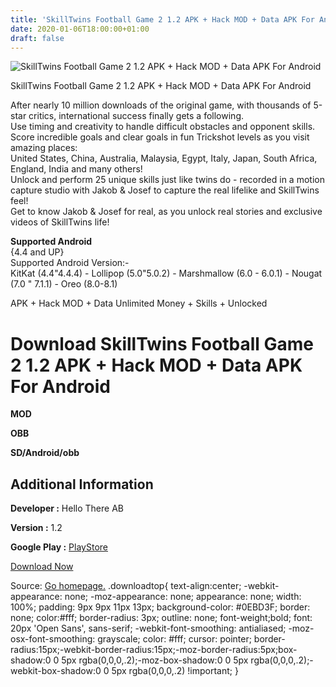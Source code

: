 ```yaml
---
title: 'SkillTwins Football Game 2 1.2 APK + Hack MOD + Data APK For Android'
date: 2020-01-06T18:00:00+01:00
draft: false
---
```


![SkillTwins Football Game 2 1.2 APK + Hack MOD + Data APK For Android](https://i0.wp.com/apkhome.net/wp-content/uploads/2018/07/SkillTwins-Football-Game-2-1.2.png "SkillTwins Football Game 2 1.2 APK + Hack MOD + Data APK For Android")

  

SkillTwins Football Game 2 1.2 APK + Hack MOD + Data APK For Android

After nearly 10 million downloads of the original game, with thousands of 5-star critics, international success finally gets a following.  
Use timing and creativity to handle difficult obstacles and opponent skills. Score incredible goals and clear goals in fun Trickshot levels as you visit amazing places:  
United States, China, Australia, Malaysia, Egypt, Italy, Japan, South Africa, England, India and many others!  
Unlock and perform 25 unique skills just like twins do - recorded in a motion capture studio with Jakob & Josef to capture the real lifelike and SkillTwins feel!  
Get to know Jakob & Josef for real, as you unlock real stories and exclusive videos of SkillTwins life!

**Supported Android**  
{4.4 and UP}  
Supported Android Version:-  
KitKat (4.4"4.4.4) - Lollipop (5.0"5.0.2) - Marshmallow (6.0 - 6.0.1) - Nougat (7.0 " 7.1.1) - Oreo (8.0-8.1)

APK + Hack MOD + Data Unlimited Money + Skills + Unlocked

Download SkillTwins Football Game 2 1.2 APK + Hack MOD + Data APK For Android
=============================================================================

**MOD**

**OBB**

**SD/Android/obb**

Additional Information
----------------------

**Developer :** Hello There AB

**Version :** 1.2

**Google Play :** [PlayStore](https://play.google.com/store/apps/details?id=se.hellothere.skilltwinsfootballgame2)

  

[Download Now](https://store4app.co/post/skilltwins-football-game-2-1-2-apk-hack-mod-data-apk-for-android_1573672030)

  
Source: [Go homepage.](https://store4app.co/post/skilltwins-football-game-2-1-2-apk-hack-mod-data-apk-for-android_1573672030) .downloadtop{ text-align:center; -webkit-appearance: none; -moz-appearance: none; appearance: none; width: 100%; padding: 9px 9px 11px 13px; background-color: #0EBD3F; border: none; color:#fff; border-radius: 3px; outline: none; font-weight;bold; font: 20px 'Open Sans', sans-serif; -webkit-font-smoothing: antialiased; -moz-osx-font-smoothing: grayscale; color: #fff; cursor: pointer; border-radius:15px;-webkit-border-radius:15px;-moz-border-radius:5px;box-shadow:0 0 5px rgba(0,0,0,.2);-moz-box-shadow:0 0 5px rgba(0,0,0,.2);-webkit-box-shadow:0 0 5px rgba(0,0,0,.2) !important; }